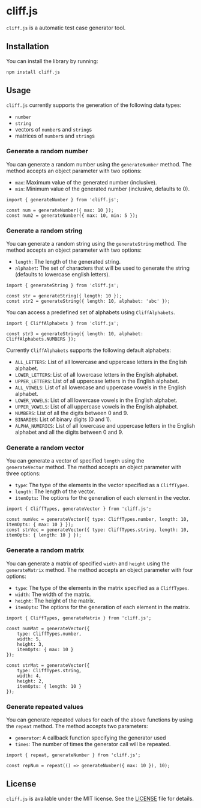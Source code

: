 # cliff.js

`cliff.js` is a automatic test case generator tool.

## Installation
You can install the library by running:
```
npm install cliff.js
```

## Usage
`cliff.js` currently supports the generation of the following data types:
- `number`
- `string`
- vectors of `number`s and `string`s
- matrices of `number`s and `string`s

### Generate a random number
You can generate a random number using the `generateNumber` method.
The method accepts an object parameter with two options:
- `max`: Maximum value of the generated number (inclusive).
- `min`: Minimum value of the generated number (inclusive, defaults to 0).
```
import { generateNumber } from 'cliff.js';

const num = generateNumber({ max: 10 });
const num2 = generateNumber({ max: 10, min: 5 });
```

### Generate a random string
You can generate a random string using the `generateString` method.
The method accepts an object parameter with two options:
- `length`: The length of the generated string.
- `alphabet`: The set of characters that will be used to generate the string (defaults to lowercase english letters).
```
import { generateString } from 'cliff.js';

const str = generateString({ length: 10 });
const str2 = generateString({ length: 10, alphabet: 'abc' });
```

You can access a predefined set of alphabets using `CliffAlphabets`.
```
import { CliffAlphabets } from 'cliff.js';

const str3 = generateString({ length: 10, alphabet: CliffAlphabets.NUMBERS });
```

Currently `CliffAlphabets` supports the following default alphabets:
- `ALL_LETTERS`: List of all lowercase and uppercase letters in the English alphabet.
- `LOWER_LETTERS`: List of all lowercase letters in the English alphabet.
- `UPPER_LETTERS`: List of all uppercase letters in the English alphabet.
- `ALL_VOWELS`: List of all lowercase and uppercase vowels in the English alphabet.
- `LOWER_VOWELS`: List of all lowercase vowels in the English alphabet.
- `UPPER_VOWELS`: List of all uppercase vowels in the English alphabet.
- `NUMBERS`: List of all the digits between 0 and 9.
- `BINARIES`: List of binary digits (0 and 1).
- `ALPHA_NUMERICS`: List of all lowercase and uppercase letters in the English alphabet and all the digits between 0 and 9.

### Generate a random vector
You can generate a vector of specified `length` using the `generateVector` method.
The method accepts an object parameter with three options:
- `type`: The type of the elements in the vector specified as a `CliffTypes`.
- `length`: The length of the vector.
- `itemOpts`: The options for the generation of each element in the vector.
```
import { CliffTypes, generateVector } from 'cliff.js';

const numVec = generateVector({ type: CliffTypes.number, length: 10, itemOpts: { max: 10 } });
const strVec = generateVector({ type: CliffTypes.string, length: 10, itemOpts: { length: 10 } });
```

### Generate a random matrix
You can generate a matrix of specified `width` and `height` using the `generateMatrix` method.
The method accepts an object parameter with four options:
- `type`: The type of the elements in the matrix specified as a `CliffTypes`.
- `width`: The width of the matrix.
- `height`: The height of the matrix.
- `itemOpts`: The options for the generation of each element in the matrix.
```
import { CliffTypes, generateMatrix } from 'cliff.js';

const numMat = generateVector({ 
    type: CliffTypes.number, 
    width: 5, 
    height: 3, 
    itemOpts: { max: 10 } 
});

const strMat = generateVector({ 
    type: CliffTypes.string, 
    width: 4, 
    height: 2, 
    itemOpts: { length: 10 } 
});
```

### Generate repeated values
You can generate repeated values for each of the above functions by using the `repeat` method.
The method accepts two parameters:
- `generator`: A callback function specifying the generator used
- `times`: The number of times the generator call will be repeated.
```
import { repeat, generateNumber } from 'cliff.js';

const repNum = repeat(() => generateNumber({ max: 10 }), 10);
```

## License
`cliff.js` is available under the MIT license. See the [LICENSE](LICENSE) file for details.